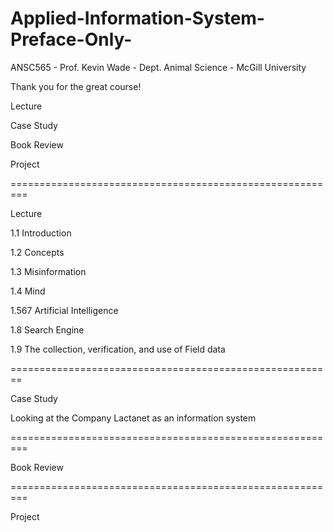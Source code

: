 # Applied-Information-System-Preface-Only-

ANSC565 - Prof. Kevin Wade - Dept. Animal Science - McGill University 

Thank you for the great course! 

Lecture

Case Study

Book Review

Project

=========================================================

Lecture

1.1 Introduction

1.2 Concepts

1.3 Misinformation

1.4 Mind

1.567 Artificial Intelligence

1.8 Search Engine

1.9 The collection, verification, and use of Field data

========================================================

Case Study

Looking at the Company Lactanet as an information system

=========================================================

Book Review

=========================================================

Project
